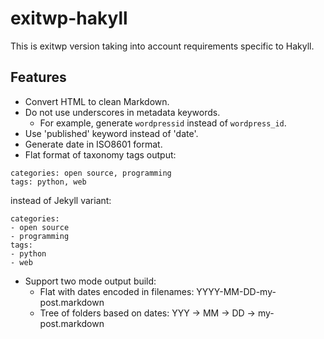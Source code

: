 # exitwp-hakyll

This is exitwp version taking into account requirements specific to Hakyll.

## Features

* Convert HTML to clean Markdown.
* Do not use underscores in metadata keywords.
    * For example, generate `wordpressid` instead of `wordpress_id`.
* Use 'published' keyword instead of 'date'.
* Generate date in ISO8601 format.
* Flat format of taxonomy tags output:

```
categories: open source, programming
tags: python, web
```
instead of Jekyll variant:

```
categories:
- open source
- programming
tags:
- python
- web
```

* Support two mode output build:
    * Flat with dates encoded in filenames: YYYY-MM-DD-my-post.markdown
    * Tree of folders based on dates: YYY -> MM -> DD -> my-post.markdown
